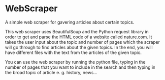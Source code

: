 # WebScraper
A simple web scraper for gavering articles about certain topics.

This web scraper uses BeautifulSoup and the Python request library in order to get and parse the HTML code
of a website called nature.com. It takes the user input about the topic and number of pages which the
scraper will go through to find articles about the given topics. In the end, you will have different files
with the text from the articles of the given topic.

You can use the web scraper by running the python file, typing in the number of pages that you want to include in the search and then typing in the broad topic of article e. g. history, news...
